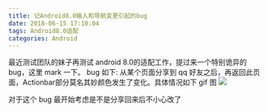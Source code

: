 ```yaml
---
title: 记Android8.0输入和导航变更引起的bug
date: 2018-06-15 17:10:04
tags: Android8.0适配
categories: Android
---
```

最近测试团队的妹子再测试 android 8.0的适配工作，提过来一个特别诡异的 bug，这里 mark 一下。
bug 如下: 从某个页面分享到 qq 好友之后，再返回此页面，Actionbar部分莫名其妙颜色发生了变化。具体情况如下 gif 图
![](记Android8.0输入和导航变更引起的bug/AndroidO.gif)

对于这个 bug 最开始考虑是不是分享回来后不小心改了


